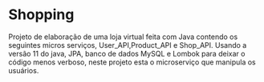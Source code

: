 # Shopping
Projeto de elaboração de uma loja virtual feita com Java contendo os seguintes micros serviços, User_API,Product_API e Shop_API.
Usando a versão 11 do java, JPA,  banco de dados MySQL e Lombok para deixar o código menos verboso,
neste projeto esta o microserviço que manipula os usuários.
